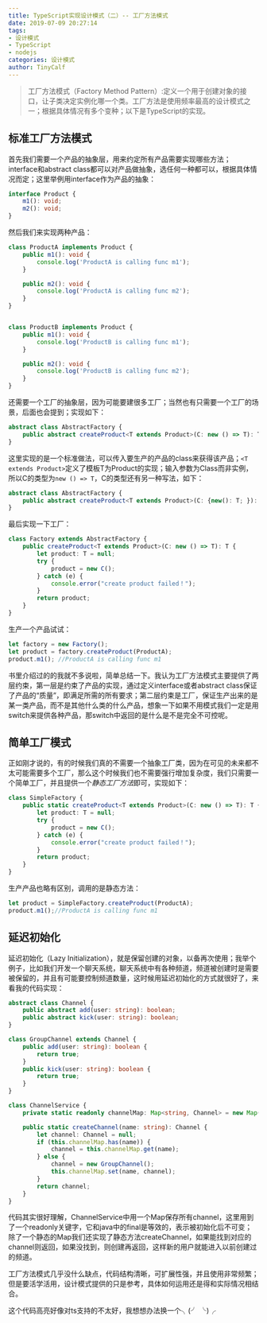 ```yaml
---
title: TypeScript实现设计模式（二）-- 工厂方法模式
date: 2019-07-09 20:27:14
tags:
- 设计模式
- TypeScript
- nodejs
categories: 设计模式
author: TinyCalf
---
```

> 工厂方法模式（Factory Method Pattern）:定义一个用于创建对象的接口，让子类决定实例化哪一个类。工厂方法是使用频率最高的设计模式之一；根据具体情况有多个变种；以下是TypeScript的实现。

<!-- more -->
## 标准工厂方法模式
首先我们需要一个产品的抽象层，用来约定所有产品需要实现哪些方法；interface和abstract class都可以对产品做抽象，选任何一种都可以，根据具体情况而定；这里举例用interface作为产品的抽象：
```TypeScript
interface Product {
    m1(): void;
    m2(): void;
}
```

然后我们来实现两种产品：
```TypeScript
class ProductA implements Product {
    public m1(): void {
        console.log('ProductA is calling func m1');
    }

    public m2(): void {
        console.log('ProductA is calling func m2');
    }
}


class ProductB implements Product {
    public m1(): void {
        console.log('ProductB is calling func m1');
    }

    public m2(): void {
        console.log('ProductB is calling func m2');
    }
}
```
还需要一个工厂的抽象层，因为可能要建很多工厂；当然也有只需要一个工厂的场景，后面也会提到；实现如下：
```TypeScript
abstract class AbstractFactory {
    public abstract createProduct<T extends Product>(C: new () => T): T;
}
```
这里实现的是一个标准做法，可以传入要生产的产品的class来获得该产品；`<T extends Product>`定义了模板T为Product的实现；输入参数为Class而非实例，所以C的类型为`new () => T`，C的类型还有另一种写法，如下：
```TypeScript
abstract class AbstractFactory {
    public abstract createProduct<T extends Product>(C: {new(): T; }): T;
}
```
最后实现一下工厂：
```TypeScript
class Factory extends AbstractFactory {
    public createProduct<T extends Product>(C: new () => T): T {
        let product: T = null;
        try {
            product = new C();
        } catch (e) {
            console.error("create product failed！");
        }
        return product;
    }
}
```
生产一个产品试试：
```TypeScript
let factory = new Factory();
let product = factory.createProduct(ProductA);
product.m1(); //ProductA is calling func m1
```
书里介绍过的的我就不多说啦，简单总结一下。我认为工厂方法模式主要提供了两层约束，第一层是约束了产品的实现，通过定义interface或者abstract class保证了产品的“质量”，即满足所需的所有要求；第二层约束是工厂，保证生产出来的是某一类产品，而不是其他什么类的什么产品，想象一下如果不用模式我们一定是用switch来提供各种产品，那switch中返回的是什么是不是完全不可控呢。

## 简单工厂模式
正如刚才说的，有的时候我们真的不需要一个抽象工厂类，因为在可见的未来都不太可能需要多个工厂，那么这个时候我们也不需要强行增加复杂度，我们只需要一个简单工厂，并且提供一个*静态工厂方法*即可，实现如下：
```TypeScript
class SimpleFactory {
    public static createProduct<T extends Product>(C: new () => T): T {
        let product: T = null;
        try {
            product = new C();
        } catch (e) {
            console.error("create product failed！");
        }
        return product;
    }
}
```
生产产品也略有区别，调用的是静态方法：
```TypeScript
let product = SimpleFactory.createProduct(ProductA);
product.m1();//ProductA is calling func m1
```
## 延迟初始化
延迟初始化（Lazy Initialization），就是保留创建的对象，以备再次使用；我举个例子，比如我们开发一个聊天系统，聊天系统中有各种频道，频道被创建时是需要被保留的，并且有可能要控制频道数量，这时候用延迟初始化的方式就很好了，来看我的代码实现：
```TypeScript
abstract class Channel {
    public abstract add(user: string): boolean;
    public abstract kick(user: string): boolean;
}

class GroupChannel extends Channel {
    public add(user: string): boolean {
        return true;
    }
    public kick(user: string): boolean {
        return true;
    }
}

class ChannelService {
    private static readonly channelMap: Map<string, Channel> = new Map();

    public static createChannel(name: string): Channel {
        let channel: Channel = null;
        if (this.channelMap.has(name)) {
            channel = this.channelMap.get(name);
        } else {
            channel = new GroupChannel();
            this.channelMap.set(name, channel);
        }
        return channel;
    }
}
```
代码其实很好理解，ChannelService中用一个Map保存所有channel，这里用到了一个readonly关键字，它和java中的final是等效的，表示被初始化后不可变；除了一个静态的Map我们还实现了静态方法createChannel，如果能找到对应的channel则返回，如果没找到，则创建再返回，这样新的用户就能进入以前创建过的频道。

工厂方法模式几乎没什么缺点，代码结构清晰，可扩展性强，并且使用非常频繁；但是要活学活用，设计模式提供的只是参考，具体如何运用还是得和实际情况相结合。

这个代码高亮好像对ts支持的不太好，我想想办法换一个╮(╯ ╰)╭
